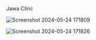 Jawa Clinc 


![Screenshot 2024-05-24 171809](https://github.com/MOMENSHEHADEH/JawaClinic/assets/141729731/9b851066-6782-4c0d-b018-df7b35aed6b0)


![Screenshot 2024-05-24 171826](https://github.com/MOMENSHEHADEH/JawaClinic/assets/141729731/b1126e56-50c3-46bb-8a9b-f2482b903870)
